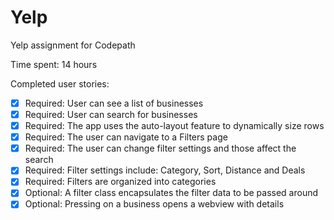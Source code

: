 # Yelp
Yelp assignment for Codepath

Time spent: 14 hours

Completed user stories:

* [x] Required: User can see a list of businesses
* [x] Required: User can search for businesses
* [x] Required: The app uses the auto-layout feature to dynamically size rows
* [x] Required: The user can navigate to a Filters page
* [x] Required: The user can change filter settings and those affect the search
* [x] Required: Filter settings include: Category, Sort, Distance and Deals
* [x] Required: Filters are organized into categories
* [x] Optional: A filter class encapsulates the filter data to be passed around
* [x] Optional: Pressing on a business opens a webview with details